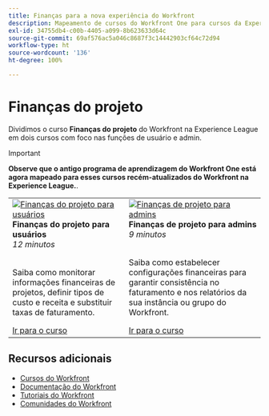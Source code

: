 ```yaml
---
title: Finanças para a nova experiência do Workfront
description: Mapeamento de cursos do Workfront One para cursos da Experience League
exl-id: 34755db4-c00b-4405-a099-8b623633d64c
source-git-commit: 69af576ac5a046c8687f3c14442903cf64c72d94
workflow-type: ht
source-wordcount: '136'
ht-degree: 100%

---
```


# Finanças do projeto

Dividimos o curso **Finanças do projeto** do Workfront na Experience League em dois cursos com foco nas funções de usuário e admin.

>[!IMPORTANT]
>
>**Observe que o antigo programa de aprendizagem do Workfront One está agora mapeado para esses cursos recém-atualizados do Workfront na Experience League.**.

<table>
  <tr>
   <td>
      <a href="https://experienceleague.adobe.com/docs/courses/using/workfront-u-1-2023-1-finances.html?lang=pt-BR">
      <img alt="Finanças do projeto para usuários" src="https://cdn.experienceleague.adobe.com/thumb/project-finances-for-users.png"/>
      </a>
      <div>
         <strong>Finanças do projeto para usuários</strong></a>         
         <br/><em>12 minutos</em>
      </div>
      <p>
        <br/>
         Saiba como monitorar informações financeiras de projetos, definir tipos de custo e receita e substituir taxas de faturamento.
      </p>
      <a  rel="noreferrer" target="_blank" href="https://experienceleague.adobe.com/docs/courses/using/workfront-u-1-2023-1-finances.html?lang=pt-BR" class="spectrum-Button spectrum-Button--primary spectrum-Button--sizeM">
      <span class="spectrum-Button-label has-no-wrap has-text-weight-bold">Ir para o curso</span>
      </a>
   </td>
      <td>
      <a href="https://experienceleague.adobe.com/docs/courses/using/workfront-a-1-2023-1-finances.html?lang=pt-BR">
      <img alt="Finanças de projeto para admins" src="https://cdn.experienceleague.adobe.com/thumb/project-finances-for-administrators.png"/>
      </a>
      <div>
         <strong>Finanças de projeto para admins</strong></a>         
         <br/><em>9 minutos</em>
      </div>
      <p>
        <br/>
         Saiba como estabelecer configurações financeiras para garantir consistência no faturamento e nos relatórios da sua instância ou grupo do Workfront.
      </p>
      <a  rel="noreferrer" target="_blank" href="https://experienceleague.adobe.com/docs/courses/using/workfront-a-1-2023-1-finances.html?lang=pt-BR" class="spectrum-Button spectrum-Button--primary spectrum-Button--sizeM">
      <span class="spectrum-Button-label has-no-wrap has-text-weight-bold">Ir para o curso</span>
      </a>
   </td>
  </tr>

</table>

## Recursos adicionais

* [Cursos do Workfront](https://experienceleague.adobe.com/?lang=pt-BR&amp;Solution=Workfront#courses)
* [Documentação do Workfront](https://experienceleague.adobe.com/docs/workfront.html?lang=pt-BR)
* [Tutoriais do Workfront](https://experienceleague.adobe.com/docs/workfront-learn/tutorials-workfront/home.html?lang=pt-BR)
* [Comunidades do Workfront](https://experienceleaguecommunities.adobe.com/t5/workfront/ct-p/workfront)


